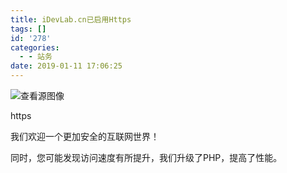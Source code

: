 ```yaml
---
title: iDevLab.cn已启用Https
tags: []
id: '278'
categories:
  - - 站务
date: 2019-01-11 17:06:25
---
```


![查看源图像](https://tse1.mm.bing.net/th?id=OIP.tLlBw1SD4Q0_6stwUzjiXAHaDI&pid=Api)

https

我们欢迎一个更加安全的互联网世界！

同时，您可能发现访问速度有所提升，我们升级了PHP，提高了性能。